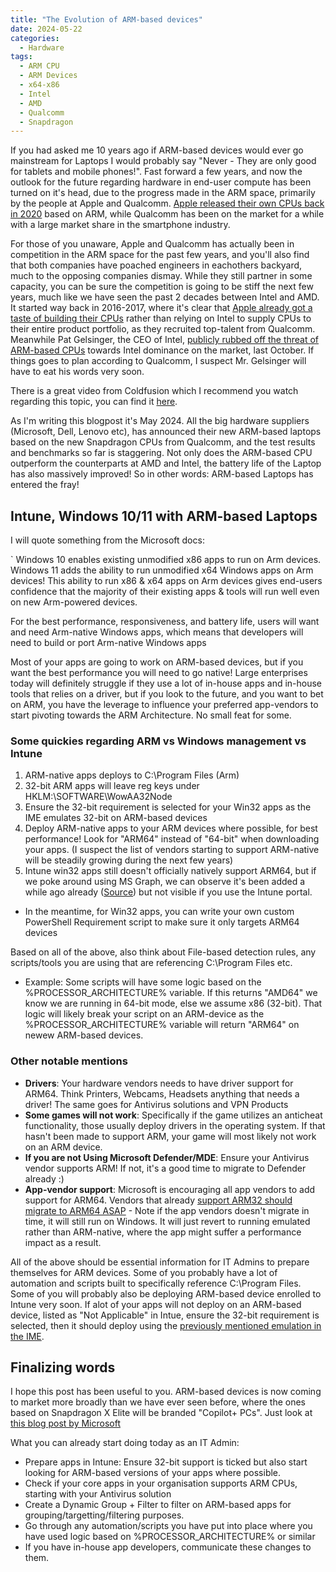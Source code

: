 ```yaml
---
title: "The Evolution of ARM-based devices"
date: 2024-05-22
categories:
  - Hardware
tags:
  - ARM CPU
  - ARM Devices
  - x64-x86
  - Intel
  - AMD
  - Qualcomm
  - Snapdragon
---
```


If you had asked me 10 years ago if ARM-based devices would ever go mainstream for Laptops I would probably say "Never - They are only good for tablets and mobile phones!". Fast forward a few years, and now the outlook for the future regarding hardware in end-user compute has been turned on it's head, due to the progress made in the ARM space, primarily by the people at Apple and Qualcomm. [Apple released their own CPUs back in 2020](https://www.apple.com/newsroom/2020/11/apple-unleashes-m1/) based on ARM, while Qualcomm has been on the market for a while with a large market share in the smartphone industry.

For those of you unaware, Apple and Qualcomm has actually been in competition in the ARM space for the past few years, and you'll also find that both companies have poached engineers in eachothers backyard, much to the opposing companies dismay. While they still partner in some capacity, you can be sure the competition is going to be stiff the next few years, much like we have seen the past 2 decades between Intel and AMD. It started way back in 2016-2017, where it's clear that [Apple already got a taste of building their CPUs](https://fortune.com/2017/05/30/apple-qualcomm-esin-terzioglu/) rather than relying on Intel to supply CPUs to their entire product portfolio, as they recruited top-talent from Qualcomm.
Meanwhile Pat Gelsinger, the CEO of Intel, [publicly rubbed off the threat of ARM-based CPUs](https://www.techpowerup.com/315228/intel-ceo-doesnt-see-arm-based-chips-as-competition-in-the-pc-sector?cp=2) towards Intel dominance on the market, last October. If things goes to plan according to Qualcomm, I suspect Mr. Gelsinger will have to eat his words very soon.

There is a great video from Coldfusion which I recommend you watch regarding this topic, you can find it [here](https://www.youtube.com/watch?v=V68RE0M8zhk).

As I'm writing this blogpost it's May 2024. All the big hardware suppliers (Microsoft, Dell, Lenovo etc), has announced their new ARM-based laptops based on the new Snapdragon CPUs from Qualcomm, and the test results and benchmarks so far is staggering. Not only does the ARM-based CPU outperform the counterparts at AMD and Intel, the battery life of the Laptop has also massively improved! So in other words: ARM-based Laptops has entered the fray!

## Intune, Windows 10/11 with ARM-based Laptops

I will quote something from the Microsoft docs:

`
Windows 10 enables existing unmodified x86 apps to run on Arm devices. Windows 11 adds the ability to run unmodified x64 Windows apps on Arm devices! This ability to run x86 & x64 apps on Arm devices gives end-users confidence that the majority of their existing apps & tools will run well even on new Arm-powered devices.

For the best performance, responsiveness, and battery life, users will want and need Arm-native Windows apps, which means that developers will need to build or port Arm-native Windows apps`
`

Most of your apps are going to work on ARM-based devices, but if you want the best performance you will need to go native! Large enterprises today will definitely struggle if they use a lot of in-house apps and in-house tools that relies on a driver, but if you look to the future, and you want to bet on ARM, you have the leverage to influence your preferred app-vendors to start pivoting towards the ARM Architecture. No small feat for some.

### Some quickies regarding ARM vs Windows management vs Intune

1. ARM-native apps deploys to C:\Program Files (Arm)
2. 32-bit ARM apps will leave reg keys under HKLM:\SOFTWARE\WowAA32Node
3. Ensure the 32-bit requirement is selected for your Win32 apps as the IME emulates 32-bit on ARM-based devices
4. Deploy ARM-native apps to your ARM devices where possible, for best performance! Look for "ARM64" instead of "64-bit" when downloading your apps. (I suspect the list of vendors starting to support ARM-native will be steadily growing during the next few years)
5. Intune win32 apps still doesn't officially natively support ARM64, but if we poke around using MS Graph, we can observe it's been added a while ago already ([Source](https://learn.microsoft.com/en-us/graph/api/resources/intune-apps-windowsarchitecture?view=graph-rest-beta)) but not visible if you use the Intune portal.

* In the meantime, for Win32 apps, you can write your own custom PowerShell Requirement script to make sure it only targets ARM64 devices

Based on all of the above, also think about File-based detection rules, any scripts/tools you are using that are referencing C:\Program Files etc.

* Example: Some scripts will have some logic based on the %PROCESSOR_ARCHITECTURE% variable. If this returns "AMD64" we know we are running in 64-bit mode, else we assume x86 (32-bit). That logic will likely break your script on an ARM-device as the %PROCESSOR_ARCHITECTURE% variable will return "ARM64" on newew ARM-based devices.

### Other notable mentions

* **Drivers**: Your hardware vendors needs to have driver support for ARM64. Think Printers, Webcams, Headsets anything that needs a driver! The same goes for Antivirus solutions and VPN Products
* **Some games will not work**: Specifically if the game utilizes an anticheat functionality, those usually deploy drivers in the operating system. If that hasn't been made to support ARM, your game will most likely not work on an ARM device.
* **If you are not Using Microsoft Defender/MDE**: Ensure your Antivirus vendor supports ARM! If not, it's a good time to migrate to Defender already :)
* **App-vendor support**: Microsoft is encouraging all app vendors to add support for ARM64. Vendors that already [support ARM32 should migrate to ARM64 ASAP](https://learn.microsoft.com/en-us/windows/arm/arm32-to-arm64) - Note if the app vendors doesn't migrate in time, it will still run on Windows. It will just revert to running emulated rather than ARM-native, where the app might suffer a performance impact as a result.

All of the above should be essential information for IT Admins to prepare themselves for ARM devices. Some of you probably have a lot of automation and scripts built to specifically reference C:\Program Files. Some of you will probably also be deploying ARM-based device enrolled to Intune very soon. 
If alot of your apps will not deploy on an ARM-based device, listed as "Not Applicable" in Intue, ensure the 32-bit requirement is selected, then it should deploy using the [previously mentioned emulation in the IME](https://learn.microsoft.com/en-us/windows/arm/apps-on-arm-x86-emulation).

## Finalizing words

I hope this post has been useful to you. ARM-based devices is now coming to market more broadly than we have ever seen before, where the ones based on Snapdragon X Elite will be branded "Copilot+ PCs". Just look at [this blog post by Microsoft](https://blogs.microsoft.com/blog/2024/05/20/introducing-copilot-pcs/)

What you can already start doing today as an IT Admin:

* Prepare apps in Intune: Ensure 32-bit support is ticked but also start looking for ARM-based versions of your apps where possible.
* Check if your core apps in your organisation supports ARM CPUs, starting with your Antivirus solution
* Create a Dynamic Group + Filter to filter on ARM-based apps for grouping/targetting/filtering purposes.
* Go through any automation/scripts you have put into place where you have used logic based on %PROCESSOR_ARCHITECTURE% or similar
* If you have in-house app developers, communicate these changes to them.